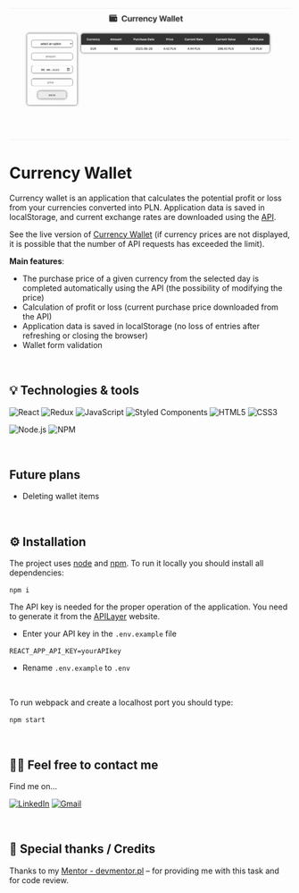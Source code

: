 ![Currency Wallet](./assets/currency-wallet.gif)

# Currency Wallet

Currency wallet is an application that calculates the potential profit or loss from your currencies converted into PLN. Application data is saved in localStorage, and current exchange rates are downloaded using the [API](https://apilayer.com/marketplace/exchangerates_data-api).

See the live version of [Currency Wallet](https://jarekwach.github.io/Currency-Wallet/) (if currency prices are not displayed, it is possible that the number of API requests has exceeded the limit).

**Main features**:

- The purchase price of a given currency from the selected day is completed automatically using the API (the possibility of modifying the price)
- Calculation of profit or loss (current purchase price downloaded from the API)
- Application data is saved in localStorage (no loss of entries after refreshing or closing the browser)
- Wallet form validation

&nbsp;

## 💡 Technologies & tools

![React](https://img.shields.io/badge/React-20232A?style=for-the-badge&logo=react&logoColor=61DAFB)
![Redux](https://img.shields.io/badge/redux-%23593d88.svg?style=for-the-badge&logo=redux&logoColor=white)
![JavaScript](https://img.shields.io/badge/javascript-%23323330.svg?style=for-the-badge&logo=javascript&logoColor=%23F7DF1E)
![Styled Components](https://img.shields.io/badge/styled--components-DB7093?style=for-the-badge&logo=styled-components&logoColor=white)
![HTML5](https://img.shields.io/badge/html5-%23E34F26.svg?style=for-the-badge&logo=html5&logoColor=white)
![CSS3](https://img.shields.io/badge/css3-%231572B6.svg?style=for-the-badge&logo=css3&logoColor=white)

![Node.js](https://img.shields.io/badge/Node.js-339933?style=for-the-badge&logo=nodedotjs&logoColor=white)
![NPM](https://img.shields.io/badge/npm-CB3837?style=for-the-badge&logo=npm&logoColor=white)

&nbsp;

## Future plans

- Deleting wallet items

&nbsp;

## :gear: Installation

The project uses [node](https://nodejs.org/en/) and [npm](https://www.npmjs.com/).
To run it locally you should install all dependencies:

```
npm i
```

The API key is needed for the proper operation of the application. You need to generate it from the [APILayer](https://apilayer.com/marketplace/exchangerates_data-api) website.

- Enter your API key in the `.env.example` file

```
REACT_APP_API_KEY=yourAPIkey
```

- Rename `.env.example` to `.env`

&nbsp;

To run webpack and create a localhost port you should type:

```
npm start
```

&nbsp;

## 🙋‍♂️ Feel free to contact me

Find me on...

[![LinkedIn](https://img.shields.io/badge/linkedin-%230077B5.svg?style=for-the-badge&logo=linkedin&logoColor=white)](https://www.linkedin.com/in/jarosław-wąchała/)
[![Gmail](https://img.shields.io/badge/Gmail-D14836?style=for-the-badge&logo=gmail&logoColor=white)](mailto:jaroslaw.wachala@gmail.com)

&nbsp;

## 👏 Special thanks / Credits

Thanks to my [Mentor - devmentor.pl](https://devmentor.pl/) – for providing me with this task and for code review.
